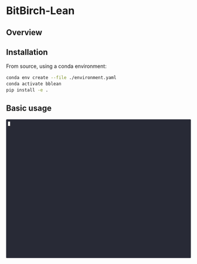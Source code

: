 # BitBirch-Lean

## Overview

## Installation

From source, using a conda environment:

```bash
conda env create --file ./environment.yaml
conda activate bblean
pip install -e .
```

## Basic usage

<img src="bb-demo.gif" width="600" />
